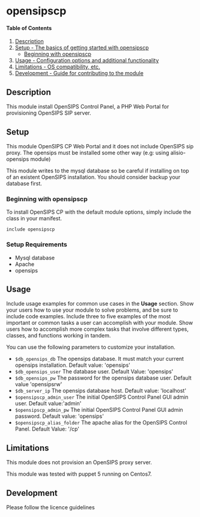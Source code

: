 # opensipscp

#### Table of Contents

1. [Description](#description)
2. [Setup - The basics of getting started with opensipscp](#setup)
    * [Beginning with opensipscp](#beginning-with-opensipscp)
3. [Usage - Configuration options and additional functionality](#usage)
4. [Limitations - OS compatibility, etc.](#limitations)
5. [Development - Guide for contributing to the module](#development)

## Description

This module install OpenSIPS Control Panel, a PHP Web Portal for provisioning OpenSIPS SIP server.

## Setup

This module OpenSIPS CP Web Portal and it does not include OpenSIPS sip proxy. The opensips must be installed some other way (e.g: using alisio-opensips module)

This module writes to the mysql database so be careful if installing on top of an existent OpenSIPS installation. You should consider backup your database first.


### Beginning with opensipscp

To install OpenSIPS CP with the default module options, simply include the class in your manifest.

```
include opensipscp
```

### Setup Requirements

* Mysql database
* Apache
* opensips

## Usage

Include usage examples for common use cases in the **Usage** section. Show your users how to use your module to solve problems, and be sure to include code examples. Include three to five examples of the most important or common tasks a user can accomplish with your module. Show users how to accomplish more complex tasks that involve different types, classes, and functions working in tandem.

You can use the following parameters to customize your installation.

* `$db_opensips_db` The opensips database. It must match your current opensips installation. Default value: 'opensips'
* `$db_opensips_user` The database user. Default Value: 'opensips'
* `$db_opensips_pw` The password for the opensips database user. Default value 'opensipsrw'
* `$db_server_ip` The opensips database host. Default value: 'localhost'
* `$opensipscp_admin_user` The initial OpenSIPS Control Panel GUI admin user. Default value:'admin'
* `$opensipscp_admin_pw` The initial OpenSIPS Control Panel GUI admin password. Default value: 'opensips'
* `$opensipscp_alias_folder`  The apache alias for the OpenSIPS Control Panel. Default Value: '/cp'

## Limitations

This module does not provision an OpenSIPS proxy server.

This module was tested with puppet 5 running on Centos7.


## Development

Please follow the licence guidelines
